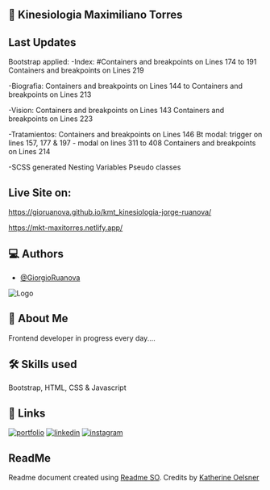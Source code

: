 ## :page_with_curl: Kinesiologia Maximiliano Torres

## Last Updates

Bootstrap applied:
-Index:
#Containers and breakpoints on Lines 174 to 191
Containers and breakpoints on Lines 219

-Biografia:
Containers and breakpoints on Lines 144 to
Containers and breakpoints on Lines 213

-Vision:
Containers and breakpoints on Lines 143
Containers and breakpoints on Lines 223

-Tratamientos:
Containers and breakpoints on Lines 146
Bt modal: trigger on lines 157, 177 & 197 - modal on lines 311 to 408
Containers and breakpoints on Lines 214

-SCSS generated
Nesting
Variables
Pseudo classes

## Live Site on:

https://gioruanova.github.io/kmt_kinesiologia-jorge-ruanova/

https://mkt-maxitorres.netlify.app/


## :computer: Authors

- [@GiorgioRuanova](https://www.giorgioruanova.com/)

![Logo](https://www.giorgioruanova.com/meta.png)

## 🚀 About Me

Frontend developer in progress every day....

## 🛠 Skills used

Bootstrap, HTML, CSS & Javascript

## 🔗 Links

[![portfolio](https://img.shields.io/badge/my_portfolio-000?style=for-the-badge&logo=ko-fi&logoColor=white)](https://www.giorgioruanova.com/)
[![linkedin](https://img.shields.io/badge/linkedin-0A66C2?style=for-the-badge&logo=linkedin&logoColor=white)](https://www.linkedin.com/in/ruanovajorge/)
[![instagram](https://img.shields.io/badge/instagram-ff9400?style=for-the-badge&logo=instagram&logoColor=white)](https://www.instagram.com/gioruanova.dev/)

## ReadMe

Readme document created using [Readme SO](https://readme.so/es). Credits by [Katherine Oelsner](https://github.com/octokatherine)
